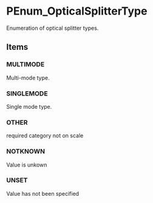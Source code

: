 # PEnum_OpticalSplitterType

Enumeration of optical splitter types.

## Items

### MULTIMODE
Multi-mode type.

### SINGLEMODE
Single mode type.

### OTHER
required category not on scale

### NOTKNOWN
Value is unkown

### UNSET
Value has not been specified
